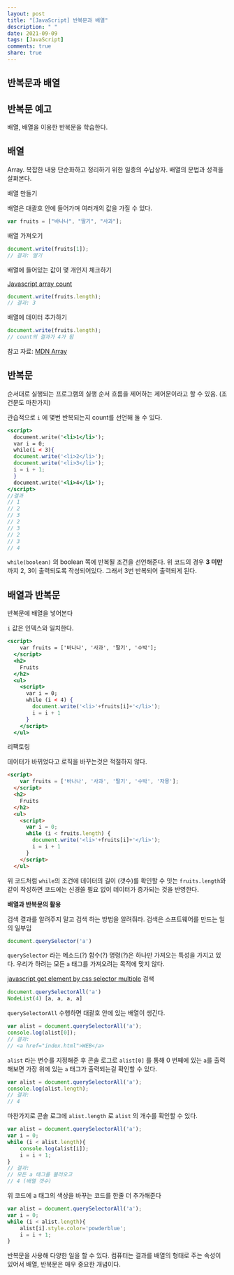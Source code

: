 ```yaml
---
layout: post
title: "[JavaScript] 반복문과 배열"
description: " "
date: 2021-09-09
tags: [JavaScript]
comments: true
share: true
---
```


## 반복문과 배열

## **반복문 예고**

배열, 배열을 이용한 반복문을 학습한다.

## **배열**

Array. 복잡한 내용 단순화하고 정리하기 위한 일종의 수납상자. 배열의 문법과 성격을 살펴본다.

배열 만들기

배열은 대괄호 안에 들어가며 여러개의 값을 가질 수 있다. 

```jsx
var fruits = ["바나나", "딸기", "사과"];
```

배열 가져오기

```jsx
document.write(fruits[1]);
// 결과: 딸기
```

배열에 들어있는 값이 몇 개인지 체크하기

[Javascript array count](https://www.w3schools.com/jsref/jsref_length_array.asp)

```jsx
document.write(fruits.length);
// 결과: 3
```

배열에 데이터 추가하기

```jsx
document.write(fruits.length);
// count의 결과가 4가 됨
```

참고 자료: [MDN Array](https://developer.mozilla.org/ko/docs/Web/JavaScript/Reference/Global_Objects/Array)

## **반복문**

순서대로 실행되는 프로그램의 실행 순서 흐름을 제어하는 제어문이라고 할 수 있음. (조건문도 마찬가지)

관습적으로 `i` 에 몇번 반복되는지 count를 선언해 둘 수 있다.

```jsx
<script>
  document.write('<li>1</li>');
  var i = 0;
  while(i < 3){
  document.write('<li>2</li>');
  document.write('<li>3</li>');
  i = i + 1;
  }
  document.write('<li>4</li>');
</script>
//결과
// 1
// 2
// 3
// 2
// 3
// 2
// 3
// 4
```

  `while(boolean)` 의 boolean 쪽에 반복될 조건을 선언해준다. 위 코드의 경우 **3 미만** 까지 2, 3이 출력되도록 작성되어있다. 그래서 3번 반복되어 출력되게 된다.

## 배열과 반복문

반복문에 배열을 넣어본다

`i` 값은 인덱스와 일치한다.

```jsx
<script>
    var fruits = ['바나나', '사과', '딸기', '수박'];
  </script>
  <h2>
    Fruits
  </h2>
  <ul>
    <script>
      var i = 0;
      while (i < 4) {
        document.write('<li>'+fruits[i]+'</li>');
        i = i + 1
      }
    </script>
  </ul>
```

리팩토링

데이터가 바뀌었다고 로직을 바꾸는것은 적절하지 않다. 

```html
<script>
    var fruits = ['바나나', '사과', '딸기', '수박', '자몽'];
  </script>
  <h2>
    Fruits
  </h2>
  <ul>
    <script>
      var i = 0;
      while (i < fruits.length) {
        document.write('<li>'+fruits[i]+'</li>');
        i = i + 1
      }
    </script>
  </ul>
```

위 코드처럼 `while`의 조건에 데이터의 길이 (갯수)를 확인할 수 잇는 `fruits.length`와 같이 작성하면 코드에는 신경쓸 필요 없이 데이터가 증가되는 것을 반영한다.

**배열과 반복문의 활용**

검색 결과를 알려주지 말고 검색 하는 방법을 알려줘라. 검색은 소프트웨어를 만드는 일의 일부임

```jsx
document.querySelector('a')
```

`querySelector` 라는 메소드(?) 함수(?) 명령(?)은 하나만 가져오는 특성을 가지고 있다. 우리가 하려는 모든 `a` 태그를 가져오려는 목적에 맞지 않다.

[javascript get element by css selector multiple](https://developer.mozilla.org/ko/docs/Web/API/Document/querySelectorAll) 검색

```jsx
document.querySelectorAll('a')
NodeList(4) [a, a, a, a]
```

`querySelectorAll` 수행하면 대괄호 안에 있는 배열이 생긴다.

```jsx
var alist = document.querySelectorAll('a');
console.log(alist[0]);
// 결과:
// <a href="index.html">WEB</a>
```

`alist` 라는 변수를 지정해준 후 콘솔 로그로 `alist[0]` 를 통해 0 번째에 있는 `a`를  출력해보면 가장 위에 있는 `a` 태그가 출력되는걸 확인할 수 있다.

```jsx
var alist = document.querySelectorAll('a');
console.log(alist.length);
// 결과:
// 4
```

마찬가지로 콘솔 로그에 `alist.length` 로 `alist` 의 개수를 확인할 수 있다.

```jsx
var alist = document.querySelectorAll('a');
var i = 0;
while (i < alist.length){
    console.log(alist[i]);
    i = i + 1;
}
// 결과:
// 모든 a 태그를 불러오고
// 4 (배열 갯수)
```

위 코드에 a 태그의 색상을 바꾸는 코드를 한줄 더 추가해준다

```jsx
var alist = document.querySelectorAll('a');
var i = 0;
while (i < alist.length){
    alist[i].style.color='powderblue';
    i = i + 1;
}
```

반복문을 사용해 다양한 일을 할 수 있다. 컴퓨터는 결과를 배열의 형태로 주는 속성이 있어서 배열, 반복문은 매우 중요한 개념이다.